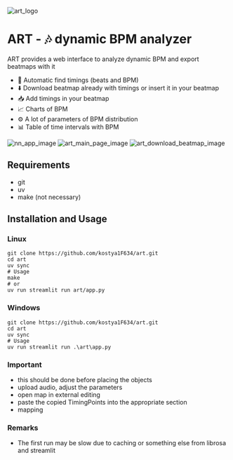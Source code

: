 ![art_logo](https://github.com/user-attachments/assets/e88ee84a-7c6c-451c-89f9-63aaec99b59d)
# ART - 🎶 dynamic BPM analyzer
ART provides a web interface to analyze dynamic BPM and export beatmaps with it
* 🤖 Automatic find timings (beats and BPM)
* ⬇️ Download beatmap already with timings or insert it in your beatmap
* 📥 Add timings in your beatmap
* 📈 Charts of BPM
* ⚙️ A lot of parameters of BPM distribution
* 📊 Table of time intervals with BPM

![nn_app_image](https://github.com/user-attachments/assets/571314b9-325a-4a9f-ac81-241c1c54a934)
![art_main_page_image](https://github.com/user-attachments/assets/4ea27e86-4c06-4ec3-9ca4-0d1286221496)
![art_download_beatmap_image](https://github.com/user-attachments/assets/a4834968-cb7f-4a25-b80d-74bb69d214e1)

## Requirements
* git
* uv
* make (not necessary)
## Installation and Usage
### Linux
```shell
git clone https://github.com/kostya1F634/art.git
cd art
uv sync
# Usage
make
# or
uv run streamlit run art/app.py
```
### Windows
```shell
git clone https://github.com/kostya1F634/art.git
cd art
uv sync
# Usage
uv run streamlit run .\art\app.py
```
### Important
* this should be done before placing the objects
* upload audio, adjust the parameters
* open map in external editing
* paste the copied TimingPoints into the appropriate section
* mapping
### Remarks
* The first run may be slow due to caching or something else from librosa and streamlit

